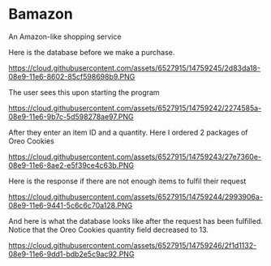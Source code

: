 # Bamazon
An Amazon-like shopping service

Here is the database before we make a purchase.

https://cloud.githubusercontent.com/assets/6527915/14759245/2d83da18-08e9-11e6-8602-85cf598698b9.PNG

The user sees this upon starting the program

https://cloud.githubusercontent.com/assets/6527915/14759242/2274585a-08e9-11e6-9b7c-5d598278ae97.PNG

After they enter an item ID and a quantity.  Here I ordered 2 packages of Oreo Cookies

https://cloud.githubusercontent.com/assets/6527915/14759243/27e7360e-08e9-11e6-8ae2-e5f39ce4c63b.PNG

Here is the response if there are not enough items to fulfil their request

https://cloud.githubusercontent.com/assets/6527915/14759244/2993906a-08e9-11e6-9441-5c6c6c70a128.PNG

And here is what the database looks like after the request has been fulfilled. Notice that the Oreo Cookies quantity field decreased to 13.

https://cloud.githubusercontent.com/assets/6527915/14759246/2f1d1132-08e9-11e6-9dd1-bdb2e5c9ac92.PNG
